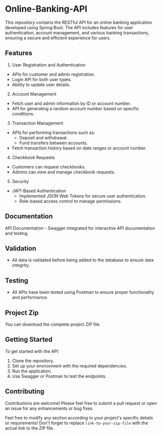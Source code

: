 # Online-Banking-API 

This repository contains the RESTful API for an online banking application developed using Spring Boot. The API includes features for user authentication, account management, and various banking transactions, ensuring a secure and efficient experience for users.

## Features

 1) User Registration and Authentication
  - APIs for customer and admin registration.
  - Login API for both user types.
  - Ability to update user details.

 2) Account Management
  - Fetch user and admin information by ID or account number.
  - API for generating a random account number based on specific conditions.

 3) Transaction Management
  - APIs for performing transactions such as:
    - Deposit and withdrawal.
    - Fund transfers between accounts.
  - Fetch transaction history based on date ranges or account number.

 4) Checkbook Requests
  - Customers can request checkbooks.
  - Admins can view and manage checkbook requests.
  
 5)  Security
  - JWT-Based Authentication
     - Implemented JSON Web Tokens for secure user authentication.
     - Role-based access control to manage permissions.

## Documentation
  API Documentation
     - Swagger integrated for interactive API documentation and testing.

## Validation

  - All data is validated before being added to the database to ensure data integrity.

## Testing

  - All APIs have been tested using Postman to ensure proper functionality and performance.

## Project Zip

 You can download the complete project ZIP file.

## Getting Started

To get started with the API:

1. Clone the repository.
2. Set up your environment with the required dependencies.
3. Run the application.
4. Use Swagger or Postman to test the endpoints.

## Contributing

Contributions are welcome! Please feel free to submit a pull request or open an issue for any enhancements or bug fixes.


Feel free to modify any section according to your project's specific details or requirements! Don't forget to replace `link-to-your-zip-file` with the actual link to the ZIP file.
